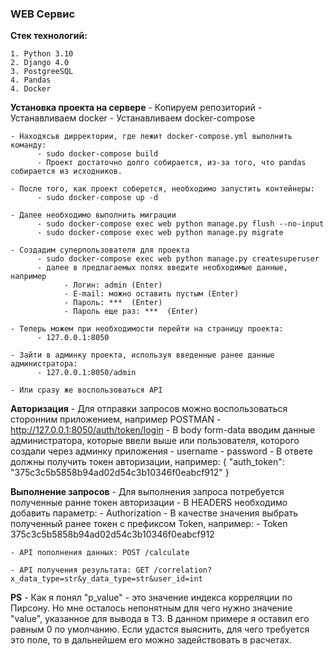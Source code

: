 ### WEB Сервис

**Стек технологий:**

    1. Python 3.10
    2. Django 4.0
    3. PostgreeSQL
    4. Pandas
    4. Docker


**Установка проекта на сервере**
    - Копируем репозиторий
    - Устанавливаем docker
    - Устанавливаем docker-compose

    - Находясьв дирректории, где лежит docker-compose.yml выполнить команду:
          - sudo docker-compose build
          - Проект достаточно долго собирается, из-за того, что pandas собирается из исходников.

    - После того, как проект соберется, необходимо запустить контейнеры:
          - sudo docker-compose up -d

    - Далее необходимо выполнить миграции
          - sudo docker-compose exec web python manage.py flush --no-input
          - sudo docker-compose exec web python manage.py migrate

    - Coздадим суперпользователя для проекта
          - sudo docker-compose exec web python manage.py createsuperuser
          - далее в предлагаемых полях введите необходимые данные, например
                - Логин: admin (Enter)
                - E-mail: можно оставить пустым (Enter)
                - Пароль: ***  (Enter)
                - Пароль еще раз: ***  (Enter)
    
    - Теперь можем при необходимости перейти на страницу проекта:
          - 127.0.0.1:8050
    
    - Зайти в админку проекта, используя введенные ранее данные администратора:
          - 127.0.0.1:8050/admin

    - Или сразу же воспользоваться API


**Авторизация**
    - Для отправки запросов можно воспользоваться сторонним приложением, например POSTMAN
          - http://127.0.0.1:8050/auth/token/login
          - В body form-data вводим данные администратора, которые ввели выше или пользователя, которого создали через админку приложения
              - username
              - password
          - В ответе должны получить токен авторизации, например:
          {
              "auth_token": "375c3c5b5858b94ad02d54c3b10346f0eabcf912"
          }


**Выполнение запросов**
    - Для выполнения запроса потребуется полученные ранне токен авторизации
          - В HEADERS необходимо добавить параметр:
                - Authorization
          - В качестве значения выбрать полученный ранее токен с префиксом Token, например:
                - Token 375c3c5b5858b94ad02d54c3b10346f0eabcf912
                
    - API пополнения данных: POST /calculate

    - API получения результата: GET /correlation?x_data_type=str&y_data_type=str&user_id=int

**PS**
    - Как я понял "p_value" - это значение индекса корреляции по Пирсону. Но мне осталось непонятным для чего нужно значение "value", указанное для вывода в ТЗ. В данном примере я оставил его равным 0 по умолчанию. Если удастся выяснить, для чего требуется это поле, то в дальнейшем его можно задействовать в расчетах.